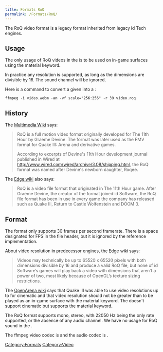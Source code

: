 ```yaml
---
title: Formats RoQ
permalink: /Formats/RoQ/
---
```


The RoQ video format is a legacy format inherited from legacy id Tech
engines.

## Usage

The only usage of RoQ videos in the is to be used on in-game surfaces
using the material keyword.

In practice any resolution is supported, as long as the dimensions are
divisible by 16. The sound channel will be ignored.

Here is a command to convert a given into a :

`ffmpeg -i video.webm -an -vf scale="256:256" -r 30 video.roq`

## History

The [Multimedia Wiki](https://wiki.multimedia.cx/index.php?title=RoQ)
says:

> RoQ is a full motion video format originally developed for The 11th
> Hour by Graeme Devine. The format was later used as the FMV format for
> Quake III: Arena and derivative games.
>
> According to excerpts of Devine's 11th Hour development journal
> published in Wired at
> <http://www.wired.com/wired/archive/3.08/shipping.html>, the RoQ
> format was named after Devine's newborn daughter, Roqee.

The [Edge wiki](https://3dfxdev.net/edgewiki/index.php?title=ROQ_Videos)
also says:

> RoQ is a video file format that originated in The 11th Hour game.
> After Graeme Devine, the creator of the format joined id Software, the
> RoQ file format has been in use in every game the company has released
> such as Quake III, Return to Castle Wolfenstein and DOOM 3.

## Format

The format only supports 30 frames per second framerate. There is a
space designated for FPS in the file header, but it is ignored by the
reference implementation.

About video resolution in predecessor engines, the Edge wiki says:

> Videos may technically be up to 65520 x 65520 pixels with both
> dimensions divisible by 16 and produce a valid RoQ file, but none of
> id Software’s games will play back a video with dimensions that aren’t
> a power of two, most likely because of OpenGL’s texture sizing
> restrictions.

The [OpenArena wiki](https://openarena.fandom.com/wiki/RoQ) says that
Quake Ⅲ was able to use video resolutions up to for cinematic and that
video resolution should not be greater than to be played as an in-game
surface with the material keyword. The doesn't support cinematic but
supports the material keyword.

The RoQ format supports mono, stereo, with 22050 Hz being the only rate
supported, or the absence of any audio channel. We have no usage for RoQ
sound in the .

The ffmpeg video codec is and the audio codec is .

[Category:Formats](Category:Formats "wikilink")
[Category:Video](Category:Video "wikilink")